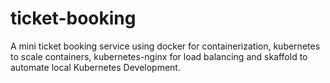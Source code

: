 # ticket-booking
A mini ticket booking service using docker for containerization, kubernetes to scale containers, kubernetes-nginx for load balancing and skaffold to automate local Kubernetes Development.
